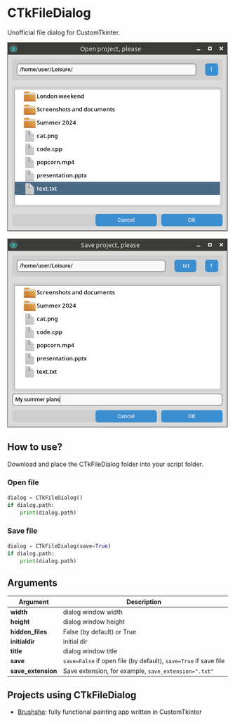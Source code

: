 # CTkFileDialog
Unofficial file dialog for CustomTkinter.

![Screenshot](https://raw.githubusercontent.com/limafresh/CTkFileDialog/main/screenshot1.png)

![Screenshot](https://raw.githubusercontent.com/limafresh/CTkFileDialog/main/screenshot2.png)

## How to use?
Download and place the CTkFileDialog folder into your script folder.

### Open file
```python
dialog = CTkFileDialog()
if dialog.path:
    print(dialog.path)
```

### Save file
```python
dialog = CTkFileDialog(save=True)
if dialog.path:
    print(dialog.path)
```

## Arguments
| Argument | Description |
| ---------------- | ------------ |
| **width** | dialog window width |
| **height** | dialog window height |
| **hidden_files** | False (by default) or True |
| **initialdir** | initial dir |
| **title** | dialog window title |
| **save** | `save=False` if open file (by default), `save=True` if save file |
| **save_extension** | Save extension, for example, `save_extension=".txt"` |

## Projects using CTkFileDialog
- [Brushshe](https://github.com/limafresh/Brushshe): fully functional painting app written in CustomTkinter
